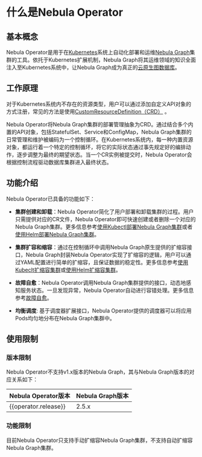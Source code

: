 # 什么是Nebula Operator

## 基本概念

Nebula Operator是用于在[Kubernetes](https://kubernetes.io)系统上自动化部署和运维[Nebula Graph](https://github.com/vesoft-inc/nebula)集群的工具。依托于Kubernetes扩展机制，Nebula Graph将其运维领域的知识全面注入至Kubernetes系统中，让Nebula Graph成为真正的[云原生图数据库](https://www.nebula-cloud.io/)。

## 工作原理

对于Kubernetes系统内不存在的资源类型，用户可以通过添加自定义API对象的方式注册，常见的方法是使用[CustomResourceDefinition（CRD）](https://kubernetes.io/docs/concepts/extend-kubernetes/api-extension/custom-resources/#customresourcedefinitions) 。

Nebula Operator将Nebula Graph集群的部署管理抽象为CRD。通过结合多个内置的API对象，包括StatefulSet、Service和ConfigMap，Nebula Graph集群的日常管理和维护被编码为一个控制循环。在Kubernetes系统内，每一种内置资源对象，都运行着一个特定的控制循环，将它的实际状态通过事先规定好的编排动作，逐步调整为最终的期望状态。当一个CR实例被提交时，Nebula Operator会根据控制流程驱动数据库集群进入最终状态。

## 功能介绍

Nebula Operator已具备的功能如下：

- **集群创建和卸载**：Nebula Operator简化了用户部署和卸载集群的过程。用户只需提供对应的CR文件，Nebula Operator即可快速创建或者删除一个对应的Nebula Graph集群。更多信息参考[使用Kubectl部署Nebula Graph集群](3.deploy-nebula-graph-cluster/3.1create-cluster-with-kubectl.md)或者[使用Helm部署Nebula Graph集群](3.deploy-nebula-graph-cluster/3.2create-cluster-with-helm.md)。
  
- **集群扩容和缩容**：通过在控制循环中调用Nebula Graph原生提供的扩缩容接口，Nebula Graph封装Nebula Operator实现了扩缩容的逻辑，用户可以通过YAML配置进行简单的扩缩容，且保证数据的稳定性。更多信息参考[使用Kubeclt扩缩容集群](3.deploy-nebula-graph-cluster/3.1create-cluster-with-kubectl.md#_3)或[使用Helm扩缩容集群](3.deploy-nebula-graph-cluster/3.2create-cluster-with-helm.md#_2)。
  
- **故障自愈**：Nebula Operator调用Nebula Graph集群提供的接口，动态地感知服务状态。一旦发现异常，Nebula Operator自动进行容错处理。更多信息参考[故障自愈](5.operator-failover.md)。
  
- **均衡调度**: 基于调度器扩展接口，Nebula Operator提供的调度器可以将应用Pods均匀地分布在Nebula Graph集群中。

## 使用限制

### 版本限制

Nebula Operator不支持v1.x版本的Nebula Graph，其与Nebula Graph版本的对应关系如下：

| Nebula Operator版本 | Nebula Graph版本 |
| ------------------- | ---------------- |
| {{operator.release}}| 2.5.x |

### 功能限制

目前Nebula Operator只支持手动扩缩容Nebula Graph集群，不支持自动扩缩容Nebula Graph集群。
